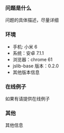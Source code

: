 ### 问题是什么

问题的具体描述，尽量详细

### 环境

- 手机: 小米 6
- 系统：安卓 7.1.1
- 浏览器：chrome 61
- jslib-base 版本：0.2.0
- 其他版本信息

### 在线例子

如果有请提供在线例子

### 其他

其他信息
